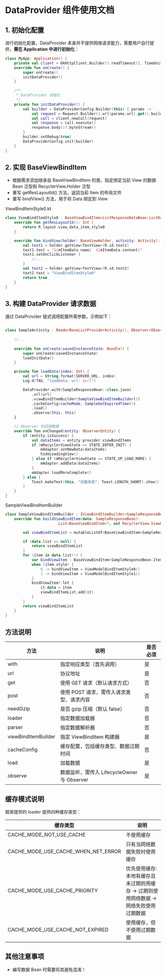 # DataProvider 组件使用文档 

## 1. 初始化配置

进行初始化配置，DataProvider 本身并不提供网络请求能力，需要用户自行提供，**需在 Application 中进行初始化**：

``` kotlin
class MyApp: Application() {
    private val client = OkHttpClient.Builder().readTimeout(5, TimeUnit.SECONDS).build()
    override fun onCreate() {
        super.onCreate()
        initDataProvider()
    }

    /**
     * DataProvider 初始化
     */
    private fun initDataProvider() {
        val builder = DataProviderConfig.Builder(this) { params ->
            val request = Request.Builder().url(params.url).get().build()
            val call = client.newCall(request)
            val response = call.execute()
            response.body()?.byteStream()
        }
        builder.setDebug(true)
        DataProviderConfig.init(builder)
    }
}
```

## 2. 实现 BaseViewBindItem

- 根据需求添加继承自 BaseViewBindItem 的类，指定绑定当前 View 的数据 Bean 泛型和 RecyclerView.Holder 泛型
- 重写 getResLayoutId() 方法，返回当前 Item 的布局文件
- 重写 bindView() 方法，用于将 Data 绑定到 View

ViewBindItemStyle0.kt
``` kotlin
class ViewBindItemStyle0 : BaseViewBindItem<ListResponseDataBean.ListData, BaseViewHolder>() {
    override fun getResLayoutId(): Int {
        return R.layout.view_data_item_style0
    }

    override fun bindView(holder: BaseViewHolder, activity: Activity): Boolean {
        val text1 = holder.getView<TextView>(R.id.text1)
        text1.text = "${mItemData.name}  ${mItemData.content}"
        text1.setOnClickListener {
            //...
        }
        val text2 = holder.getView<TextView>(R.id.text2)
        text2.text = "ViewBindItemStyle0"
        return true
    }
}
```

## 3. 构建 DataProvider 请求数据

通过 DataProvider 链式调用配置所需参数，示例如下：

``` kotlin

class SampleActivity : ReaderBaseListProviderActivity(), Observer<ObserverEntity> {
    
    //...
    
    override fun onCreate(savedInstanceState: Bundle?) {
        super.onCreate(savedInstanceState)
        loadInitData()
    }

    private fun loadData(index: Int) {
        val url = String.format(SERVER_URL, index)
        Log.d(TAG, "loadData: url: $url")

        DataProvider.with(SampleResponseBean::class.java)
            .url(url)
            .viewBindItemBuilder(SampleViewBindItemBuilder())
            .cacheConfig(cacheMode, SampleGetExpiredTime())
            .load()
            .observe(this, this)
    }

    // Observer 的回调数据
    override fun onChanged(entity: ObserverEntity) {
        if (entity.isSuccess) {
            val dataItems = entity.provider.viewBindItems
            if (mRecyclerViewState == STATE_ENTER_INIT) {
                mAdapter.setNewData(dataItems)
                hideLoadingView()
            } else if (mRecyclerViewState == STATE_UP_LOAD_MORE) {
                mAdapter.addData(dataItems)
            }
            mAdapter.loadMoreComplete()
        } else {
            Toast.makeText(this, "加载失败", Toast.LENGTH_SHORT).show()
        }
    }
}

```

SampleViewBindItemBuilder

``` kotlin
class SampleViewBindItemBuilder : IViewBindItemBuilder<SampleResponseBean> {
    override fun buildViewBindItem(data: SampleResponseBean): 
                        List<BaseViewBindItem<*, out RecyclerView.ViewHolder>> {

        val viewBindItemList = mutableListOf<BaseViewBindItem<SampleResponseBean.Item, BaseViewHolder>>()

        if (data.list == null) {
            return viewBindItemList
        }
        for (item in data.list!!) {
            var bindViewItem : BaseViewBindItem<SampleResponseBean.Item, BaseViewHolder>? = null
            when (item.style) {
                0 -> bindViewItem = ViewModelBindItemStyle0()
                1 -> bindViewItem = ViewModelBindItemStyle1()
            }
            bindViewItem?.let {
                it.data = item
                viewBindItemList.add(it)
            }
        }
        return viewBindItemList
    }
}
```

## 方法说明

|方法|说明|是否必须|
|--|--|--|
|with|指定响应类型（首先调用）|是|
|url|协议地址|是|
|get|使用 GET 请求（默认请求方式）|否|
|post|使用 POST 请求，需传入请求类型、请求内容|否|
|needGzip|是否 gzip 压缩（默认 false）|否|
|loader|指定数据加载器|否|
|parser|指定数据解析器|否|
|viewBindItemBuilder|指定 ViewBindItem 构建器|是|
|cacheConfig|缓存配置，包括缓存类型、数据过期时间|否|
|load|加载数据|是|
|observe|数据监听，需传入 LifecycleOwner 与 Observer|是|

## 缓存模式说明

框架提供的 loader 提供四种缓存类型：

|缓存类型|说明|
|--|--|
|CACHE_MODE_NOT_USE_CACHE|不使用缓存|
|CACHE_MODE_USE_CACHE_WHEN_NET_ERROR|只有当网络数据失败时使用缓存|
|CACHE_MODE_USE_CACHE_PRIORITY|优先使用缓存: 本地有缓存且未过期则用缓存 -> 过期则使用网络数据 -> 网络失败使用过期数据|
|CACHE_MODE_USE_CACHE_NOT_EXPIRED|使用缓存，但不使用过期数据|

## 其他注意事项

- 编写数据 Bean 时需要将其避免混淆！